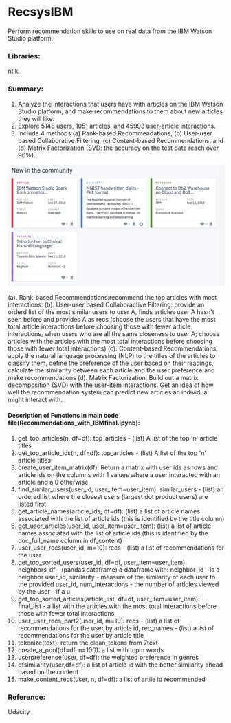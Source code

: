 # RecsysIBM
Perform recommendation skills to use on real data from the IBM Watson Studio platform.

### Libraries: 
ntlk

### Summary:
1. Analyze the interactions that users have with articles on the IBM Watson Studio platform, and make recommendations to them about new articles they will like.
2. Explore 5148 users, 1051 articles, and 45993 user-article interactions. 
3. Include 4 methods:(a) Rank-based Recommendations, (b) User-user based Collaborative Filtering, (c) Content-based Recommendations, and (d) Matrix Factorization (SVD: the accuracy on the test data reach over 96%).


![Image of result](https://github.com/ShuangyuandData/RecsysIBM/blob/master/IBMfigure.png)

(a). Rank-based Recommendations:recommend the top articles with most interactions.
(b). User-user based Collaboractive Filtering: provide an orderd list of the most similar users to user A, finds articles user A hasn't seen before and provides A as recs (choose the users that have the most total article interactions before choosing those with fewer article interactions, when users who are all the same closeness to user A; choose articles with the articles with the most total interactions before choosing those with fewer total interactions)
(c). Content-based Recommendations: apply the natural language processing (NLP) to the titles of the articles to classify them, define the preference of the user based on their readings, calculate the similarity between each article and the user preference and make recommendations
(d). Matrix Factorization: Build out a matrix decomposition (SVD) with the user-item interactions. Get an idea of how well the recommendation system can predict new articles an individual might interact with.

#### Description of Functions in main code file(Recommendations_with_IBMfinal.ipynb):
1. get_top_articles(n, df=df): top_articles - (list) A list of the top 'n' article titles 
2. get_top_article_ids(n, df=df): top_articles - (list) A list of the top 'n' article titles 
3. create_user_item_matrix(df): Return a matrix with user ids as rows and article ids on the columns with 1 values where a user interacted with an article and a 0 otherwise
4. find_similar_users(user_id, user_item=user_item): similar_users - (list) an ordered list where the closest users (largest dot product users) are listed first
5. get_article_names(article_ids, df=df): (list) a list of article names associated with the list of article ids (this is identified by the title column)
6. get_user_articles(user_id, user_item=user_item): (list) a list of article names associated with the list of article ids (this is identified by the doc_full_name column in df_content)
7. user_user_recs(user_id, m=10): recs - (list) a list of recommendations for the user
8. get_top_sorted_users(user_id, df=df, user_item=user_item): neighbors_df - (pandas dataframe) a dataframe with: neighbor_id - is a neighbor user_id, similarity - measure of the similarity of each user to the provided user_id, num_interactions - the number of articles viewed by the user - if a u
9. get_top_sorted_articles(article_list, df=df, user_item=user_item): final_list - a list with the articles with the most total interactions before those with fewer total interactions. 
10. user_user_recs_part2(user_id, m=10): recs - (list) a list of recommendations for the user by article id, rec_names - (list) a list of recommendations for the user by article title
11. tokenize(text): return the clean_tokens from 7text
12. create_a_pool(df=df, n=100): a list with top n words
13. userpreference(user, df=df): the weighted preference in genres
14. dfsimilarity(user,df=df): a list of article id with the better similarity ahead based on the content
15. make_content_recs(user, n, df=df): a list of artile id recommended

### Reference:
Udacity
